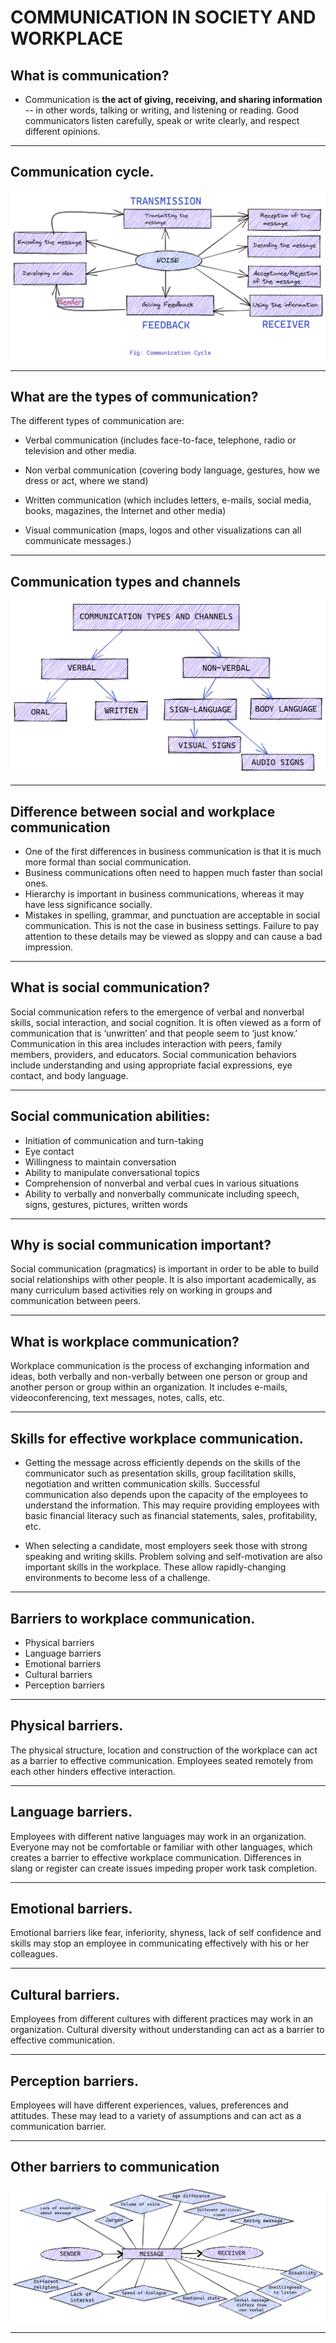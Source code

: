 # COMMUNICATION IN SOCIETY AND WORKPLACE
## What is communication? 
- Communication is **the act of giving, receiving, and sharing information** -- in other words, talking or writing, and listening or reading. Good communicators listen carefully, speak or write clearly, and respect different opinions.
---
## Communication cycle.
![communication cycle](IMAGES/cycle.png)

---
## What are the types of communication? 

The different types of communication are:
 * Verbal communication (includes face-to-face, telephone, radio or television and other media.
* Non verbal communication (covering body language, gestures, how we dress or act, where we stand)

* Written communication (which includes letters, e-mails, social media, books, magazines, the Internet and other media)
* Visual communication (maps, logos and other visualizations can all communicate messages.)
---
## Communication types and channels
![Communication types and channels](IMAGES/TYPE.png)

---
## Difference between social and workplace communication

- One of the first differences in business communication is that it is much more formal than social communication.
- Business communications often need to happen much faster than social ones.
- Hierarchy is important in business communications, whereas it may have less significance socially. 
- Mistakes in spelling, grammar, and punctuation are acceptable in social communication. This is not the case in business settings. Failure to pay attention to these details may be viewed as sloppy and can cause a bad impression.
---
## What is social communication?
Social communication refers to the emergence of verbal and nonverbal skills, social interaction, and social cognition. It is often viewed as a form of communication that is ‘unwritten’ and that people seem to ‘just know.’ Communication in this area includes interaction with peers, family members, providers, and educators. Social communication behaviors include understanding and using appropriate facial expressions, eye contact, and body language.

---
## Social communication abilities:
* Initiation of communication and turn-taking
* Eye contact
* Willingness to maintain conversation
* Ability to manipulate conversational topics
* Comprehension of nonverbal and verbal cues in various situations
* Ability to verbally and nonverbally communicate including speech, signs, gestures, pictures, written words
---
## Why is social communication important?
Social communication (pragmatics) is important in order to be able to build social relationships with other people. It is also important academically, as many curriculum based activities rely on working in groups and communication between peers.

---

## What is workplace communication?

Workplace communication is the process of exchanging information and ideas, both verbally and non-verbally between one person or group and another person or group within an organization. It includes e-mails, videoconferencing, text messages, notes, calls, etc.

---
## Skills for effective workplace communication.
* Getting the message across efficiently depends on the skills of the communicator such as presentation skills, group facilitation skills, negotiation and written communication skills. Successful communication also depends upon the capacity of the employees to understand the information. This may require providing employees with basic financial literacy such as financial statements, sales, profitability, etc.

* When selecting a candidate, most employers seek those with strong speaking and writing skills. Problem solving and self-motivation are also important skills in the workplace. These allow rapidly-changing environments to become less of a challenge.

---
## Barriers to workplace communication.
* Physical barriers
* Language barriers
* Emotional barriers
* Cultural barriers
* Perception barriers
---
## Physical barriers.
The physical structure, location and construction of the workplace can act as a barrier to effective communication. Employees seated remotely from each other hinders effective interaction.

---
## Language barriers.
Employees with different native languages may work in an organization. Everyone may not be comfortable or familiar with other languages, which creates a barrier to effective workplace communication. Differences in slang or register can create issues impeding proper work task completion.

---
## Emotional barriers.
Emotional barriers like fear, inferiority, shyness, lack of self confidence and skills may stop an employee in communicating effectively with his or her colleagues.

---
## Cultural barriers.
Employees from different cultures with different practices may work in an organization. Cultural diversity without understanding can act as a barrier to effective communication.

---
## Perception barriers.
Employees will have different experiences, values, preferences and attitudes. These may lead to a variety of assumptions and can act as a communication barrier.

---
## Other barriers to communication
![Other barriers to communication](IMAGES/diagram.png)


---